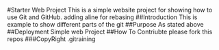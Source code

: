 #Starter Web Project
This is a simple website project for showing how to use Git and GitHub. adding aline for rebasing
##Introduction
This is example to show different parts of the git
##Purpose
As stated above
##Deployment
Simple web Project
##How To Contriubte
please fork this repos
###CopyRight
.gitraining